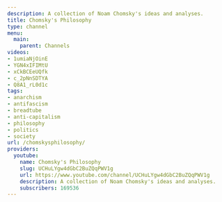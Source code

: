 ```yaml
---
description: A collection of Noam Chomsky's ideas and analyses.
title: Chomsky's Philosophy
type: channel
menu:
  main:
    parent: Channels
videos:
- 1umiaNjOinE
- YGN4xIFIMtU
- xCkBCEeUQfk
- c_2pNnSDTYA
- Q8A1_rL0d1c
tags:
- anarchism
- antifascism
- breadtube
- anti-capitalism
- philosophy
- politics
- society
url: /chomskysphilosophy/
providers:
  youtube:
    name: Chomsky's Philosophy
    slug: UCHuLYgw4dGbC2BuZQqPWV1g
    url: https://www.youtube.com/channel/UCHuLYgw4dGbC2BuZQqPWV1g
    description: A collection of Noam Chomsky's ideas and analyses.
    subscribers: 169536
---
```

